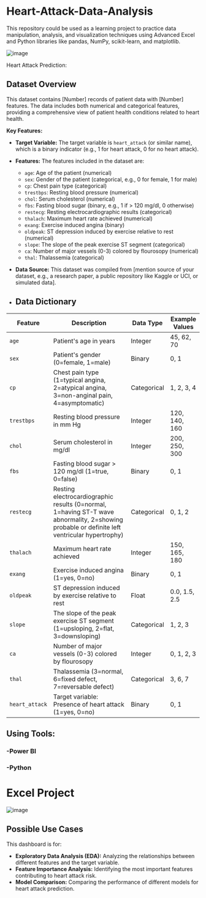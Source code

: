 # Heart-Attack-Data-Analysis
This repository could be used as a learning project to practice data manipulation, analysis, and visualization techniques using Advanced Excel and Python libraries like pandas, NumPy, scikit-learn, and matplotlib.

![image](https://github.com/user-attachments/assets/d35480a6-4994-4cf6-a828-ca9eea661fa8)


Heart Attack Prediction:
## Dataset Overview

This dataset contains [Number] records of patient data with [Number] features. The data includes both numerical and categorical features, providing a comprehensive view of patient health conditions related to heart health. 

**Key Features:**

* **Target Variable:** The target variable is `heart_attack` (or similar name), which is a binary indicator (e.g., 1 for heart attack, 0 for no heart attack).

* **Features:** The features included in the dataset are:
    *  `age`: Age of the patient (numerical)
    *  `sex`: Gender of the patient (categorical, e.g., 0 for female, 1 for male)
    * `cp`: Chest pain type (categorical)
    * `trestbps`: Resting blood pressure (numerical)
    * `chol`: Serum cholesterol (numerical)
    * `fbs`: Fasting blood sugar (binary, e.g., 1 if > 120 mg/dl, 0 otherwise)
    * `restecg`: Resting electrocardiographic results (categorical)
    * `thalach`: Maximum heart rate achieved (numerical)
    * `exang`: Exercise induced angina (binary)
    * `oldpeak`: ST depression induced by exercise relative to rest (numerical)
    * `slope`: The slope of the peak exercise ST segment (categorical)
    * `ca`: Number of major vessels (0-3) colored by flourosopy (numerical)
    * `thal`: Thalassemia (categorical)
   

* **Data Source:** This dataset was compiled from [mention source of your dataset, e.g., a research paper, a public repository like Kaggle or UCI, or simulated data].

* ## Data Dictionary

| Feature      | Description                                                | Data Type    | Example Values           |
|--------------|------------------------------------------------------------|--------------|-------------------------|
| `age`       | Patient's age in years                                     | Integer    | 45, 62, 70              |
| `sex`       | Patient's gender (0=female, 1=male)                       | Binary     | 0, 1                    |
| `cp`        | Chest pain type (1=typical angina, 2=atypical angina, 3=non-anginal pain, 4=asymptomatic)| Categorical| 1, 2, 3, 4              |
| `trestbps`  | Resting blood pressure in mm Hg                            | Integer    | 120, 140, 160            |
| `chol`      | Serum cholesterol in mg/dl                                   | Integer    | 200, 250, 300            |
| `fbs`       | Fasting blood sugar > 120 mg/dl (1=true, 0=false)           | Binary     | 0, 1                    |
| `restecg`   | Resting electrocardiographic results (0=normal, 1=having ST-T wave abnormality, 2=showing probable or definite left ventricular hypertrophy)| Categorical| 0, 1, 2              |
| `thalach`   | Maximum heart rate achieved                                | Integer    | 150, 165, 180            |
| `exang`     | Exercise induced angina (1=yes, 0=no)                    | Binary     | 0, 1                    |
| `oldpeak`   | ST depression induced by exercise relative to rest          | Float      | 0.0, 1.5, 2.5            |
| `slope`     | The slope of the peak exercise ST segment (1=upsloping, 2=flat, 3=downsloping)| Categorical| 1, 2, 3            |
| `ca`        | Number of major vessels (0-3) colored by flourosopy       | Integer    | 0, 1, 2, 3            |
| `thal`      | Thalassemia (3=normal, 6=fixed defect, 7=reversable defect)| Categorical| 3, 6, 7            |
| `heart_attack` | Target variable: Presence of heart attack (1=yes, 0=no)       | Binary     | 0, 1                    |

## Using Tools:

### -Power BI
### -Python

# Excel Project

![image](https://github.com/user-attachments/assets/7693bec3-a1c1-497e-b40d-51d1a83ffcdd)

## Possible Use Cases

This dashboard is for:
* **Exploratory Data Analysis (EDA):** Analyzing the relationships between different features and the target variable.
* **Feature Importance Analysis:** Identifying the most important features contributing to heart attack risk.
* **Model Comparison:** Comparing the performance of different models for heart attack prediction.


